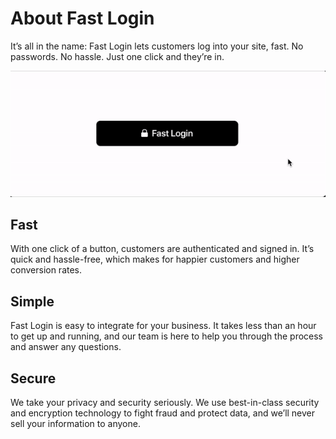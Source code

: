 # About Fast Login

It’s all in the name: Fast Login lets customers log into your site, fast. No passwords. No hassle. Just one click and they’re in.

[![About Fast Login](images/fast-login/about-login.gif)](images/fast-login/about-login.gif)

## Fast

With one click of a button, customers are authenticated and signed in. It’s quick and hassle-free, which makes for happier customers and higher conversion rates.

## Simple

Fast Login is easy to integrate for your business. It takes less than an hour to get up and running, and our team is here to help you through the process and answer any questions.

## Secure

We take your privacy and security seriously. We use best-in-class security and encryption technology to fight fraud and protect data, and we’ll never sell your information to anyone. 